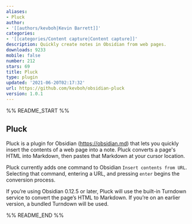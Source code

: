 ```yaml
---
aliases:
- Pluck
author:
- '[[authors/kevboh|Kevin Barrett]]'
categories:
- '[[categories/Content capture|Content capture]]'
description: Quickly create notes in Obsidian from web pages.
downloads: 9233
mobile: false
number: 212
stars: 69
title: Pluck
type: plugin
updated: '2021-06-20T02:17:32'
url: https://github.com/kevboh/obsidian-pluck
version: 1.0.1
---
```


%% README_START %%

## Pluck

Pluck is a plugin for Obsidian (https://obsidian.md) that lets you quickly insert the contents of a web page into a note. Pluck converts a page's HTML into Markdown, then pastes that Markdown at your cursor location.

Pluck currently adds one command to Obsidian `Insert contents from URL`. Selecting that command, entering a URL, and pressing `enter` begins the conversion process.

If you’re using Obsidian 0.12.5 or later, Pluck will use the built-in Turndown service to convert the page’s HTML to Markdown. If you’re on an earlier version, a bundled Turndown will be used.


%% README_END %%